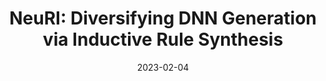 ---
title: "NeuRI: Diversifying DNN Generation via Inductive Rule Synthesis"
abbr: "ESEC/FSE'23"
periodical: "arXiv preprint arXiv:2302.02261. 2023"
toappear: true
date: 2023-02-04

authors:
- Jiawei Liu
- Jinjun Peng
- Yuyao Wang
- Lingming Zhang

url_preprint: https://arxiv.org/abs/2302.02261
url_artifact: https://github.com/ise-uiuc/neuri-artifact

publication_types: ["1"]

---
